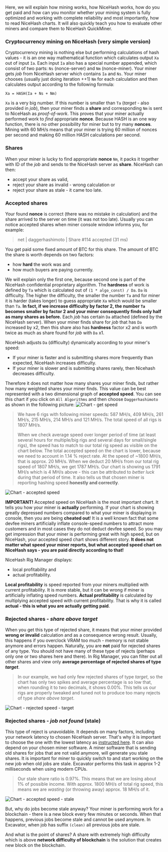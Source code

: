 Here, we will explain how mining works, how NiceHash works, how do you get paid and how can you monitor whether your mining system is fully optimized and working with complete reliability and most importantly, how to read NiceHash charts. It will also quickly teach you how to evaluate other miners and compare them to NiceHash QuickMiner.


### Cryptocurrency mining on NiceHash (very simple version)
Cryptocurrency mining is nothing else but performing calculations of hash values - it is an one way mathematical function which calculates output `Xa` out of input `Ia`. Each input `Ia` also has a special number appended, which consist of two parts: `Ns` (nonce-server) and `Nm` (nonce-miner). Your miner gets _job_ from NiceHash server which contains `Ia` and `Ns`. Your miner chooses (usually just doing iteration ++1) `Nm` for each calculation and then calculates output according to the following formula: 

`Xa = HASH(Ia + Ns + Nm)`

`Xa` is a very big number. If this number is smaller than `Ta` (_target_ - also provided in _job_), then your miner finds a **share** and corresponding `Nm` is sent to NiceHash as _proof-of-work_. This proves that your miner actually performed work to _find_ appropriate **nonce**. Because HASH is an one way function, there is no other possibility for miner but to try many **nonces**. Mining with 60 MH/s means that your miner is trying 60 million of nonces per second and making 60 million HASH calculations per second.


### Shares
When your miner is lucky to find appropriate **nonce** `Nm`, it packs it together with ID of the _job_ and sends to the NiceHash server as **share**. NiceHash can then:
* accept your share as valid,
* reject your share as invalid - wrong calculation or
* reject your share as stale - it came too late.


### Accepted shares
Your found **nonce** is correct (there was no mistake in calculation) and the share arrived to the server on time (it was not too late). Usually you can notice accepted shares when miner console window informs you, for example:

> net | daggerhashimoto | Share #114 accepted (31 ms)

You get paid some fixed amount of BTC for this share. The amount of BTC the share is worth depends on two factors:
* how **hard** the work was and 
* how much buyers are paying currently.

We will explain only the first one, because second one is part of the NiceHash confidential proprietary algorithm. The **hardness** of work is defined by `Ta` which is calculated out of `(1 * algo_const) / Da`. `Da` is difficulty. The higher the difficulty, the smaller the number `Ta` and for miner it is harder (takes longer) to guess appropriate `Xa` which would be smaller than `Ta`. **In fact, if we increase difficulty by factor 2, the number `Ta` becomes smaller by factor 2 and your miner consequently finds only half as many shares as before.** Each _job_ has certain `Da` attached (defined by the NiceHash server). When your miner finds share for _job_ that has `Da` increased by x2, then this share also has **hardness** factor x2 and is worth twice as much as share found for _job_ with `Da` x1.

NiceHash adjusts `Da` (difficulty) dynamically according to your miner's speed:
* If your miner is faster and is submitting shares more frequently than expected, NiceHash increases difficulty.
* If your miner is slower and is submitting shares rarely, then Nicehash decreases difficulty.

Therefore it does not matter how many shares your miner finds, but rather how many weighted shares your miner finds. This value can be best represented with a two dimensional graph of **accepted speed**. You can see this chart if you click on `All Algorithms` and then choose `Daggerhashimoto` as shown in the following picture:
![Chart - get speed](https://github.com/nicehash/NiceHashQuickMiner/blob/main/images/find_chart.png?raw=true)

> We have 6 rigs with following miner speeds: 587 MH/s, 409 MH/s, 261 MH/s, 215 MH/s, 214 MH/s and 121 MH/s. The total speed of all rigs is 1807 MH/s.
>
> When we check average speed over longer period of time (at least several hours for multiple/big rigs and several days for small/single rigs), the speed has to match to our total rig speed as visible on the chart below. The total accepted speed on the chart is lower, because we need to account in 1.14 % reject rate. At the speed of ~1800 MH/s, that is approx. 20 MH/s. When we deduct 20 MH/s from our total rig speed of 1807 MH/s, we get 1787 MH/s. Our chart is showing us 1791 MH/s which is 4 MH/s above - this can be attributed to _better luck_ during that period of time. It also tells us that chosen miner is reporting hashing speed **honestly and correctly**.

![Chart - accepted speed](https://github.com/nicehash/NiceHashQuickMiner/blob/main/images/chart_all.png?raw=true)

**IMPORTANT!** Accepted speed on NiceHash is the most important chart. It tells you how your miner is **actually** performing. If your chart is showing greatly depressed numbers compared to what your miner is displaying in console, then you are being **cheated out**! It is a well known fact that some devfee miners artificially inflate console-speed numbers to attract more customers and in most cases they do not deduct devfee speed. So you may get impression that your miner is performing great with high speed, but on NiceHash, your accepted speed chart shows different story. **It does not matter what speed your miner reports, but what accepted speed chart on NiceHash says - you are paid directly according to that!** 

NiceHash Rig Manager displays:
* local profitability and
* actual profitability.

**Local profitability** is speed reported from your miners multiplied with current profitability. It is more stable, but it can be wrong if miner is artificially inflating speed numbers. **Actual profitability** is calculated by multiplying accepted speed with current profitability. That is why it is called **actual - this is what you are actually getting paid**.


### Rejected shares - _share above target_
When you get this type of rejected share, it means that your miner provided **wrong or invalid** calculation and as a consequence wrong result. Usually, this happens if you overclock VRAM too much - memory is not stable anymore and errors happen. Naturally, you are **not** paid for rejected shares of any type. You should not have many of these type of rejects (perhaps only one or two shares here and there). In Rig Manager, you can filter out all other shares and view only **average percentage of rejected shares of type _target_**.

> In our example, we had only few rejected shares of type _target_, so the chart has only two spikes and average percentage is so low that, when rounding it to two decimals, it shows 0.00%. This tells us our rigs are properly tweaked and tuned not to produce too many rejects of type _share above target_.

![Chart - rejected speed - target](https://github.com/nicehash/NiceHashQuickMiner/blob/main/images/chart_r_target.png?raw=true)


### Rejected shares - _job not found_ (stale)
This type of reject is unavoidable. It depends on many factors, including your network latency to chosen NiceHash server. That's why it is important to choose the one with the lowest latency as [instructed here](https://github.com/nicehash/NiceHashQuickMiner/wiki/Tips-&-tricks#1-choose-your-service-location-to-improve-your-latency-and-reduce-number-of-stale-shares). It can also depend on your chosen miner software. A miner software that is sending old shares for jobs that are not valid anymore, will generate you stale shares. It is important for miner to quickly switch to and start working on the new job when old jobs are stale. Excavator performs this task in approx 1-2 milliseconds when using modern CPUs.

> Our stale share ratio is 0.97%. This means that we are losing about 1% of possible income. With approx. 1800 MH/s of total rig speed, this means we are _wasting_ (or throwing away) approx. 18 MH/s of it. 

![Chart - accepted speed - stale](https://github.com/nicehash/NiceHashQuickMiner/blob/main/images/chart_r_stale.png?raw=true)

But, why do jobs become stale anyway? Your miner is performing work for a blockchain - there is a new block every few minutes or seconds. When that happens, previous jobs become stale and cannot be used anymore. In Excavator, when job has suffix `(clean)` all previous jobs are stale.

And what is the point of shares? A share with extremely high difficulty which is above **network difficulty of blockchain** is the solution that creates new block on the blockchain.